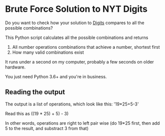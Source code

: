 # Brute Force Solution to NYT Digits

Do you want to check how your solution to [Digits](https://www.nytimes.com/games/digits) compares to all the possible combinations?

This Python script calculates all the possible combinations and returns
1) All number operations combinations that achieve a number, shortest first
2) How many valid combinations exist

It runs under a second on my computer, probably a few seconds on older hardware.

You just need Python 3.6+ and you're in business.

## Reading the output

The output is a list of operations, which look like this:
'19*25+5-3'

Read this as 
((19 * 25) + 5) - 3)

In other words, operations are right to left pair wise (do 19*25 first, then add 5 to the result, and substract 3 from that)